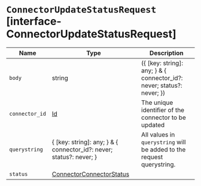 # `ConnectorUpdateStatusRequest` [interface-ConnectorUpdateStatusRequest]

| Name | Type | Description |
| - | - | - |
| `body` | string | ({ [key: string]: any; } & { connector_id?: never; status?: never; }) | All values in `body` will be added to the request body. |
| `connector_id` | [Id](./Id.md) | The unique identifier of the connector to be updated |
| `querystring` | { [key: string]: any; } & { connector_id?: never; status?: never; } | All values in `querystring` will be added to the request querystring. |
| `status` | [ConnectorConnectorStatus](./ConnectorConnectorStatus.md) | &nbsp; |
